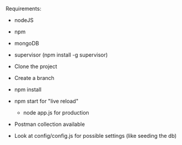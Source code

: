 Requirements:
- nodeJS
- npm
- mongoDB
- supervisor (npm install -g supervisor)

- Clone the project
- Create a branch
- npm install
- npm start for "live reload"
	- node app.js for production
- Postman collection available
- Look at config/config.js for possible settings (like seeding the db)

